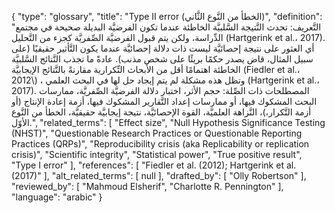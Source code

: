 {
    "type": "glossary",
    "title": "Type II error (الخطأ من النَّوع الثَّاني)",
    "definition": "التَّعريف: تحدث النَّتيجة السَّلبيَّة الخاطئة عندما تكون الفرضيَّة البديلة صحيحة في مجتمع الدِّراسة، ولكن يتم قبول الفرضيَّة الصِّفريَّة كجزء من التَّحليل (Hartgerink et al.، 2017). أي العثور على نتيجة إحصائيَّة ليست ذات دلالة إحصائيَّة عندما يكون التَّأثير حقيقيًا (على سبيل المثال، قاض يصدر حكمًا بريئًا على شخص مذنب). عادةً ما تجذب النَّتائج السَّلبيَّة الخاطئة اهتمامًا أقل من الأبحاث التِّكرارية مقارنةً بالنَّتائج الإيجابيَّة (Fiedler et al.، 2012\\) ، وتظل هذه مشكلة لم يتم إيجاد حل لها في البحث العلمي (Hartgerink et al.، 2017).  المصطلحات ذات الصِّلة: حجم الأثر، اختبار دلالة الفرضيَّة الصِّفريَّة،  ممارسات البحث المشكوك فيها، أو ممارسات إعداد التَّقارير المشكوك فيها، أزمة إعادة الإنتاج  (أو أزمة التَّكرار،)، النَّزاهة العلميَّة، القوة الإحصائيَّة، نتيجة إيجابيَّة حقيقيَّة، الخطأ من النَّوع الأوّل.",
    "related_terms": [
        "Effect size",
        "Null Hypothesis Significance Testing (NHST)",
        "Questionable Research Practices or Questionable Reporting Practices (QRPs)",
        "Reproducibility crisis (aka Replicability or replication crisis)",
        "Scientific integrity",
        "Statistical power",
        "True positive result",
        "Type I error"
    ],
    "references": [
        "Fiedler et al. (2012); Hartgerink et al. (2017)"
    ],
    "alt_related_terms": [
        null
    ],
    "drafted_by": [
        "Olly Robertson"
    ],
    "reviewed_by": [
        "Mahmoud Elsherif",
        "Charlotte R. Pennington"
    ],
    "language": "arabic"
}